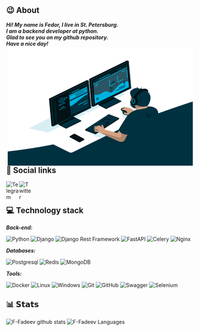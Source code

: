 ## :wink: About 

**_Hi! My name is Fedor, I live in St. Petersburg.\
I am a backend developer at python.\
Glad to see you on my github repository.\
Have a nice day!_**
<img align="right" alt="GIF" src="https://github.com/F-Fadeev/F-Fadeev/blob/165be9c914cc62a9e480f61d02fd60d2a7221390/coding.gif?raw=true" width="500" height="320" />


## :speech_balloon: Social links

<a href="https://t.me/MrSm1leMan">
  <img align="left" alt="Telegram" width="35px" src="https://camo.githubusercontent.com/5c1975da7d9ab735ceb71c57b6c7e48ff3e08ca4/68747470733a2f2f6564656e742e6769746875622e696f2f537570657254696e7949636f6e732f696d616765732f7376672f74656c656772616d2e737667">
</a>
<a href="https://vk.com/mrsmi1e">
  <img align="left" alt="Twitter" width="35px" src="https://upload.wikimedia.org/wikipedia/commons/thumb/2/21/VK.com-logo.svg/288px-VK.com-logo.svg.png" />
</a>
</br>
</br>    

## :computer: Technology stack

***Back-end:***

![Python](https://img.shields.io/badge/-Python-black?style=flat-square&logo=Python)
![Django](https://img.shields.io/badge/-Django-0aad48?style=flat-square&logo=Django)
![Django Rest Framework](https://img.shields.io/badge/DRF-red?style=flat-square&logo=Django)
![FastAPI](https://img.shields.io/badge/-FastAPI-%2300C7B7?style=flat-square&logo=FastAPI)
![Celery](https://img.shields.io/badge/-Celery-%2300C7B7?style=flat-square&logo=Celery)
![Nginx](https://img.shields.io/badge/nginx-%23009639.svg?style=flat-square&logo=nginx&logoColor=white)

***Databases:***

![Postgresql](https://img.shields.io/badge/-Postgresql-%232c3e50?style=flat-square&logo=Postgresql)
![Redis](https://img.shields.io/badge/-Redis-FCA121?style=flat-square&logo=Redis)
![MongoDB](https://img.shields.io/badge/MongoDB-%234ea94b.svg?style=flat-square&logo=mongodb&logoColor=white)

***Tools:***

![Docker](https://img.shields.io/badge/-Docker-46a2f1?style=flat-square&logo=docker&logoColor=white)
![Linux](https://img.shields.io/badge/Linux-black?style=flat-square&logo=linux)
![Windows](https://img.shields.io/badge/Windows-0078D6?style=flat-square&logo=windows&logoColor=white)
![Git](https://img.shields.io/badge/-Git-black?style=flat-square&logo=git)
![GitHub](https://img.shields.io/badge/-GitHub-181717?style=flat-square&logo=github)
![Swagger](https://img.shields.io/badge/-Swagger-%23Clojure?style=flat-square&logo=swagger&logoColor=white)
![Selenium](https://img.shields.io/badge/-selenium-%43B02A?style=flat-square&logo=selenium&logoColor=white)


## :bar_chart: 𝗦𝘁𝗮𝘁𝘀

![F-Fadeev github stats](https://github-readme-stats.vercel.app/api?username=F-Fadeev&show_icons=true&theme=tokyonight&include_all_commits=true&count_private=true)
![F-Fadeev Languages](https://github-readme-stats.vercel.app/api/top-langs/?username=F-Fadeev&layout=compact&count_private=true&theme=tokyonight)
